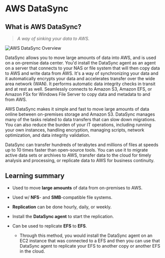 # AWS DataSync

## What is AWS DataSync?

> *A way of sinking your data to AWS.*

![AWS DataSync Overview](../../../../img/SAA-CO2/data-migration-services/datasync/diagram.png)

DataSync allows you to move large amounts of data into AWS, and is used on a on-premise data center. You'd install the DataSync agent as an agent on a server that connects to your NAS or file system that will then copy data to AWS and write data from AWS. It's a way of synchronizing your data and it automatically encrypts your data and accelerates transfer over the wide area network (WAN). It performs automatic data integrity checks in transit and at rest as well. Seamlessly connects to Amazon S3, Amazon EFS, or Amazon FSx for Windows File Server to copy data and metadata to and from AWS.

AWS DataSync makes it simple and fast to move large amounts of data online between on-premises storage and Amazon S3. DataSync manages many of the tasks related to data transfers that can slow down migrations. You can also reduce the burden of your IT operations, including running your own instances, handling encryption, managing scripts, network optimization, and data integrity validation.

DataSync can transfer hundreds of terabytes and millions of files at speeds up to 10 times faster than open-source tools. You can use it to migrate active data sets or archives to AWS, transfer data to the cloud for timely analysis and processing, or replicate data to AWS for business continuity.

## Learning summary

* Used to move **large amounts** of data from on-premises to AWS.

* Used w/ **NFS**- and **SMB**-compatible file systems.

* **Replication** can be done hourly, daily, or weekly.

* Install the **DataSync agent** to start the replication.

* Can be used to replicate **EFS** to **EFS**.

    * Through this method, you would install the DataSync agent on an EC2 instance that was connected to a EFS and then you can use that DataSync agent to replicate your EFS to another copy or another EFS in the cloud.
